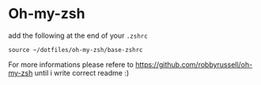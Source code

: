 # Oh-my-zsh

add the following at the end of your `.zshrc`

```
source ~/dotfiles/oh-my-zsh/base-zshrc
```

For more informations please refere to https://github.com/robbyrussell/oh-my-zsh until i write correct readme :)
